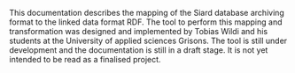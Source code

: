 This documentation describes the mapping of the Siard database archiving format to the linked data format RDF. The tool to perform this mapping and transformation was designed and implemented by Tobias Wildi and his students at the University of applied sciences Grisons. The tool is still under development and the documentation is still in a draft stage. It is not yet intended to be read as a finalised project. 
